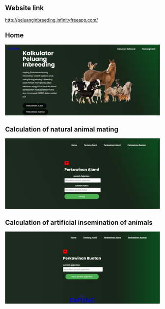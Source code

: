## Website link 

http://peluanginbreeding.infinityfreeapp.com/ 

## Home
![](https://github.com/dystaSatria/inbreedingProbabilityCalculator-/blob/main/photo/Screenshot%20(623).png)

## Calculation of natural animal mating

![](https://github.com/dystaSatria/inbreedingProbabilityCalculator-/blob/main/photo/Screenshot%20(662).png)

## Calculation of artificial insemination of animals
![](https://github.com/dystaSatria/inbreedingProbabilityCalculator-/blob/main/photo/Screenshot%20(663).png)
